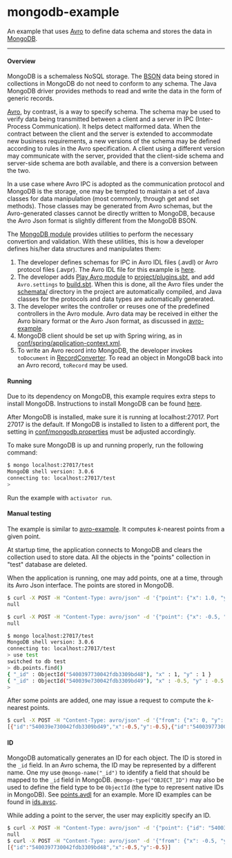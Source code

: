 mongodb-example
=========

An example that uses [Avro](http://avro.apache.org/docs/1.7.7/spec.html) to define data schema and stores the data in [MongoDB](http://www.mongodb.org/).

---

#### Overview

MongoDB is a schemaless NoSQL storage. The [BSON](http://bsonspec.org/) data being stored in collections in MongoDB do not need to conform to any schema. The Java MongoDB driver provides methods to read and write the data in the form of generic records.

[Avro](http://avro.apache.org/), by contrast, is a way to specify schema. The schema may be used to verify data being transmitted between a client and a server in IPC (Inter-Process Communication). It helps detect malformed data. When the contract between the client and the server is extended to accommodate new business requirements, a new versions of the schema may be defined according to rules in the Avro specification. A client using a different version may communicate with the server, provided that the client-side schema and server-side schema are both available, and there is a conversion between the two.

In a use case where Avro IPC is adopted as the communication protocol and MongoDB is the storage, one may be tempted to maintain a set of Java classes for data manipulation (most commonly, through get and set methods). Those classes may be generated from Avro schemas, but the Avro-generated classes cannot be directly written to MongoDB, because the Avro Json format is slightly different from the MongoDB BSON.

The [MongoDB module](https://github.com/tfeng/toolbox/tree/master/mongodb) provides utilities to perform the necessary convertion and validation. With these utilities, this is how a developer defines his/her data structures and manipulates them:

1. The developer defines schemas for IPC in Avro IDL files (.avdl) or Avro protocol files (.avpr). The Avro IDL file for this example is [here](https://github.com/tfeng/play-mods-examples/blob/master/mongodb-example/schemata/points.avdl).
2. The developer adds [Play Avro module](https://github.com/tfeng/play-mods/tree/master/avro) to [project/plugins.sbt](https://github.com/tfeng/play-mods-examples/blob/master/mongodb-example/project/plugins.sbt), and add ```Avro.settings``` to [build.sbt](https://github.com/tfeng/play-mods-examples/blob/master/mongodb-example/build.sbt). When this is done, all the Avro files under the [schemata/](https://github.com/tfeng/play-mods-examples/blob/master/mongodb-example/schemata/) directory in the project are automatically compiled, and Java classes for the protocols and data types are automatically generated.
3. The developer writes the controller or reuses one of the predefined controllers in the Avro module. Avro data may be received in either the Avro binary format or the Avro Json format, as discussed in [avro-example](https://github.com/tfeng/play-mods-examples/blob/master/avro-example/).
4. MongoDB client should be set up with Spring wiring, as in [conf/spring/application-context.xml](https://github.com/tfeng/play-mods-examples/blob/master/mongodb-example/conf/spring/application-context.xml).
5. To write an Avro record into MongoDB, the developer invokes ```toDocument``` in [RecordConverter](https://github.com/tfeng/toolbox/blob/master/mongodb/src/main/java/me/tfeng/toolbox/mongodb/RecordConverter.java). To read an object in MongoDB back into an Avro record, ```toRecord``` may be used.

#### Running

Due to its dependency on MongoDB, this example requires extra steps to install MongoDB. Instructions to install MongoDB can be found [here](http://docs.mongodb.org/manual/installation/).

After MongoDB is installed, make sure it is running at localhost:27017. Port 27017 is the default. If MongoDB is installed to listen to a different port, the setting in [conf/mongodb.properties](https://github.com/tfeng/play-mods-examples/blob/master/mongodb-example/conf/mongodb.properties) must be adjusted accordingly.

To make sure MongoDB is up and running properly, run the following command:
```bash
$ mongo localhost:27017/test
MongoDB shell version: 3.0.6
connecting to: localhost:27017/test
>
```

Run the example with ```activator run```.

#### Manual testing

The example is similar to [avro-example](https://github.com/tfeng/play-mods-examples/blob/master/avro-example/). It computes _k_-nearest points from a given point.

At startup time, the application connects to MongoDB and clears the collection used to store data. All the objects in the "points" collection in "test" database are deleted.

When the application is running, one may add points, one at a time, through its Avro Json interface. The points are stored in MongoDB.
```bash
$ curl -X POST -H "Content-Type: avro/json" -d '{"point": {"x": 1.0, "y": 1.0}}' http://localhost:9000/points/addPoint
null

$ curl -X POST -H "Content-Type: avro/json" -d '{"point": {"x": -0.5, "y": -0.5}}' http://localhost:9000/points/addPoint
null

$ mongo localhost:27017/test
MongoDB shell version: 3.0.6
connecting to: localhost:27017/test
> use test
switched to db test
> db.points.find()
{ "_id" : ObjectId("5400397730042fdb3309bd48"), "x" : 1, "y" : 1 }
{ "_id" : ObjectId("540039e730042fdb3309bd49"), "x" : -0.5, "y" : -0.5 }
>
```

After some points are added, one may issue a request to compute the _k_-nearest points.
```bash
$ curl -X POST -H "Content-Type: avro/json" -d '{"from": {"x": 0, "y": 0}, "k": 2}' http://localhost:9000/points/getNearestPoints
[{"id":"540039e730042fdb3309bd49","x":-0.5,"y":-0.5},{"id":"5400397730042fdb3309bd48","x":1.0,"y":1.0}]
```

#### ID

MongoDB automatically generates an ID for each object. The ID is stored in the ```_id``` field. In an Avro schema, the ID may be represented by a different name. One my use ```@mongo-name("_id")``` to identify a field that should be mapped to the ```_id``` field in MongoDB. ```@mongo-type("OBJECT_ID")``` may also be used to define the field type to be ```ObjectId``` (the type to represent native IDs in MongoDB). See [points.avdl](https://github.com/tfeng/play-mods-examples/blob/master/mongodb-example/schemata/points.avdl) for an example. More ID examples can be found in [ids.avsc](https://github.com/tfeng/toolbox/blob/master/mongodb/src/test/resources/schemata/ids.avsc).

While adding a point to the server, the user may explicitly specify an ID.

```bash
$ curl -X POST -H "Content-Type: avro/json" -d '{"point": {"id": "5400397730042fdb3309bd48", "x": -0.5, "y": -0.5}}' http://localhost:9000/points/addPoint
null
$ curl -X POST -H "Content-Type: avro/json" -d '{"from": {"x": -0.5, "y": -0.5}, "k": 1}' http://localhost:9000/points/getNearestPoints
[{"id":"5400397730042fdb3309bd48","x":-0.5,"y":-0.5}]
```

